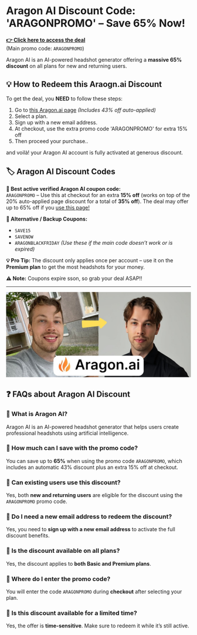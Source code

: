 # Aragon AI Discount Code: 'ARAGONPROMO' – Save 65% Now!

[**👉 Click here to access the deal**](https://www.aragon.ai/pricing?via=gthb)  
(Main promo code: `ARAGONPROMO`)

Aragon AI is an AI-powered headshot generator offering a **massive 65% discount** on all plans for new and returning users.


## 💡 How to Redeem this Araogn.ai Discount
To get the deal, you **NEED** to follow these steps:

1. Go to [this Aragon.ai page](https://www.aragon.ai/pricing?via=gthb) *(Includes 43% off auto-applied)*
2. Select a plan.
3. Sign up with a new email address.
4. At checkout, use the extra promo code 'ARAGONPROMO' for extra 15% off
5. Then proceed your purchase..

and voilà! your Aragon AI account is fully activated at generous discount.



## 🏷️ Aragon AI Discount Codes

**🔹 Best active verified Aragon AI coupon code:**  
`ARAGONPROMO` – Use this at checkout for an extra **15% off** (works on top of the 20% auto-applied page discount for a total of **35% off**). The deal may offer up to 65% off if you [use this page!](https://www.aragon.ai/pricing?via=gthb)

**🔸 Alternative / Backup Coupons:**  
- `SAVE15`
- `SAVENOW`
- `ARAGONBLACKFRIDAY`
*(Use these if the main code doesn’t work or is expired)*

**💡 Pro Tip:** The discount only applies once per account – use it on the **Premium plan** to get the most headshots for your money.

**⚠️ Note:** Coupons expire sson, so grab your deal ASAP!!

---
![Aragon AI Promo](https://github.com/ai-deals/aragon-ai-discount-code/blob/main/aragon-ai.jpg?raw=true)


## ❓ FAQs about Aragon AI Discount

### 🔹 What is Aragon AI?

Aragon AI is an AI-powered headshot generator that helps users create professional headshots using artificial intelligence.

### 🔹 How much can I save with the promo code?

You can save up to **65%** when using the promo code `ARAGONPROMO`, which includes an automatic 43% discount plus an extra 15% off at checkout.

### 🔹 Can existing users use this discount?

Yes, both **new and returning users** are eligible for the discount using the `ARAGONPROMO` promo code.

### 🔹 Do I need a new email address to redeem the discount?

Yes, you need to **sign up with a new email address** to activate the full discount benefits.

### 🔹 Is the discount available on all plans?

Yes, the discount applies to **both Basic and Premium plans**.

### 🔹 Where do I enter the promo code?

You will enter the code `ARAGONPROMO` during **checkout** after selecting your plan.

### 🔹 Is this discount available for a limited time?

Yes, the offer is **time-sensitive**. Make sure to redeem it while it’s still active.

